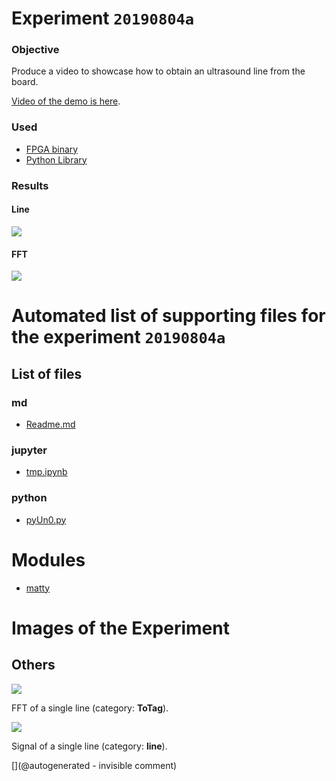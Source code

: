 # Experiment `20190804a`

### Objective

Produce a video to showcase how to obtain an ultrasound line from the board.

[Video of the demo is here](https://youtu.be/rv-Ag_TcnP8).


### Used

* [FPGA binary](https://github.com/kelu124/echomods/raw/master/matty/20190804a/un0rick_v1.1.bin)
* [Python Library](https://github.com/kelu124/echomods/blob/master/matty/20190804a/pyUn0.py)

### Results

#### Line

![](https://raw.githubusercontent.com/kelu124/echomods/master/matty/20190804a/images/20190804a-1.jpg)

#### FFT

![](https://raw.githubusercontent.com/kelu124/echomods/master/matty/20190804a/images/20190804a-1-fft.jpg)


# Automated list of supporting files for the __experiment `20190804a`__

## List of files

### md

* [Readme.md](/matty/20190804a/Readme.md)


### jupyter

* [tmp.ipynb](/tmp.ipynb)


### python

* [pyUn0.py](/matty/20190804a/pyUn0.py)





# Modules

* [matty](/matty/)




# Images of the Experiment

## Others

![](/matty/20190804a/images/20190804a-1-fft.jpg)

FFT of a single line (category: __ToTag__).

![](/matty/20190804a/images/20190804a-1.jpg)

Signal of a single line (category: __line__).










[](@autogenerated - invisible comment)
